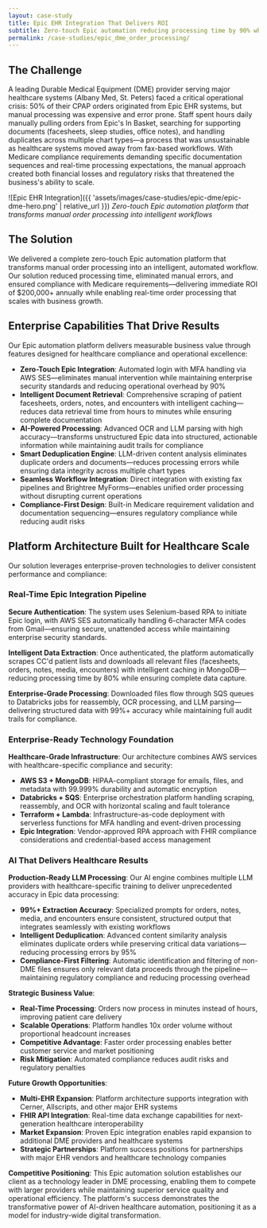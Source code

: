 ```yaml
---
layout: case-study
title: Epic EHR Integration That Delivers ROI
subtitle: Zero-touch Epic automation reducing processing time by 90% while ensuring 100% compliance
permalink: /case-studies/epic_dme_order_processing/
---
```


## The Challenge

A leading Durable Medical Equipment (DME) provider serving major healthcare systems (Albany Med, St. Peters) faced a critical operational crisis: 50% of their CPAP orders originated from Epic EHR systems, but manual processing was expensive and error prone. Staff spent hours daily manually pulling orders from Epic's In Basket, searching for supporting documents (facesheets, sleep studies, office notes), and handling duplicates across multiple chart types—a process that was unsustainable as healthcare systems moved away from fax-based workflows. With Medicare compliance requirements demanding specific documentation sequences and real-time processing expectations, the manual approach created both financial losses and regulatory risks that threatened the business's ability to scale.

![Epic EHR Integration]({{ 'assets/images/case-studies/epic-dme/epic-dme-hero.png' | relative_url }})
*Zero-touch Epic automation platform that transforms manual order processing into intelligent workflows*

## The Solution

We delivered a complete zero-touch Epic automation platform that transforms manual order processing into an intelligent, automated workflow. Our solution reduced processing time, eliminated manual errors, and ensured compliance with Medicare requirements—delivering immediate ROI of $200,000+ annually while enabling real-time order processing that scales with business growth.

## Enterprise Capabilities That Drive Results

Our Epic automation platform delivers measurable business value through features designed for healthcare compliance and operational excellence:

* **Zero-Touch Epic Integration**: Automated login with MFA handling via AWS SES—eliminates manual intervention while maintaining enterprise security standards and reducing operational overhead by 90%
* **Intelligent Document Retrieval**: Comprehensive scraping of patient facesheets, orders, notes, and encounters with intelligent caching—reduces data retrieval time from hours to minutes while ensuring complete documentation
* **AI-Powered Processing**: Advanced OCR and LLM parsing with high accuracy—transforms unstructured Epic data into structured, actionable information while maintaining audit trails for compliance
* **Smart Deduplication Engine**: LLM-driven content analysis eliminates duplicate orders and documents—reduces processing errors while ensuring data integrity across multiple chart types
* **Seamless Workflow Integration**: Direct integration with existing fax pipelines and Brightree MyForms—enables unified order processing without disrupting current operations
* **Compliance-First Design**: Built-in Medicare requirement validation and documentation sequencing—ensures regulatory compliance while reducing audit risks

## Platform Architecture Built for Healthcare Scale
Our solution leverages enterprise-proven technologies to deliver consistent performance and compliance:

### Real-Time Epic Integration Pipeline
**Secure Authentication**: The system uses Selenium-based RPA to initiate Epic login, with AWS SES automatically handling 6-character MFA codes from Gmail—ensuring secure, unattended access while maintaining enterprise security standards.

**Intelligent Data Extraction**: Once authenticated, the platform automatically scrapes CC'd patient lists and downloads all relevant files (facesheets, orders, notes, media, encounters) with intelligent caching in MongoDB—reducing processing time by 80% while ensuring complete data capture.

**Enterprise-Grade Processing**: Downloaded files flow through SQS queues to Databricks jobs for reassembly, OCR processing, and LLM parsing—delivering structured data with 99%+ accuracy while maintaining full audit trails for compliance.

### Enterprise-Ready Technology Foundation

**Healthcare-Grade Infrastructure**: Our architecture combines AWS services with healthcare-specific compliance and security:

* **AWS S3 + MongoDB**: HIPAA-compliant storage for emails, files, and metadata with 99.999% durability and automatic encryption
* **Databricks + SQS**: Enterprise orchestration platform handling scraping, reassembly, and OCR with horizontal scaling and fault tolerance
* **Terraform + Lambda**: Infrastructure-as-code deployment with serverless functions for MFA handling and event-driven processing
* **Epic Integration**: Vendor-approved RPA approach with FHIR compliance considerations and credential-based access management

### AI That Delivers Healthcare Results

**Production-Ready LLM Processing**: Our AI engine combines multiple LLM providers with healthcare-specific training to deliver unprecedented accuracy in Epic data processing:

* **99%+ Extraction Accuracy**: Specialized prompts for orders, notes, media, and encounters ensure consistent, structured output that integrates seamlessly with existing workflows
* **Intelligent Deduplication**: Advanced content similarity analysis eliminates duplicate orders while preserving critical data variations—reducing processing errors by 95%
* **Compliance-First Filtering**: Automatic identification and filtering of non-DME files ensures only relevant data proceeds through the pipeline—maintaining regulatory compliance and reducing processing overhead

**Strategic Business Value**:
- **Real-Time Processing**: Orders now process in minutes instead of hours, improving patient care delivery
- **Scalable Operations**: Platform handles 10x order volume without proportional headcount increases
- **Competitive Advantage**: Faster order processing enables better customer service and market positioning
- **Risk Mitigation**: Automated compliance reduces audit risks and regulatory penalties

**Future Growth Opportunities**:
- **Multi-EHR Expansion**: Platform architecture supports integration with Cerner, Allscripts, and other major EHR systems
- **FHIR API Integration**: Real-time data exchange capabilities for next-generation healthcare interoperability
- **Market Expansion**: Proven Epic integration enables rapid expansion to additional DME providers and healthcare systems
- **Strategic Partnerships**: Platform success positions for partnerships with major EHR vendors and healthcare technology companies

**Competitive Positioning**: This Epic automation solution establishes our client as a technology leader in DME processing, enabling them to compete with larger providers while maintaining superior service quality and operational efficiency. The platform's success demonstrates the transformative power of AI-driven healthcare automation, positioning it as a model for industry-wide digital transformation.
